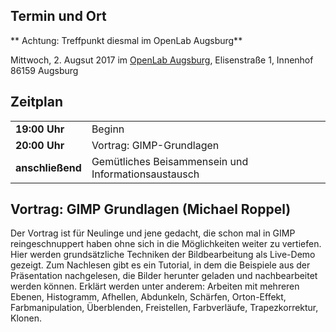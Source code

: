 ## Termin und Ort
** Achtung: Treffpunkt diesmal im OpenLab Augsburg**

Mittwoch, 2. Augsut 2017 im [OpenLab Augsburg](https://openlab-augsburg.de/kontakt/), Elisenstraße 1, Innenhof
86159 Augsburg

## Zeitplan
|||
|-|-|
|__19:00 Uhr__|Beginn|
|__20:00 Uhr__|Vortrag: GIMP-Grundlagen|
|__anschließend__|Gemütliches Beisammensein und Informationsaustausch|

## Vortrag: GIMP Grundlagen (Michael Roppel)

Der Vortrag ist für Neulinge und jene gedacht, die schon mal in GIMP reingeschnuppert 
haben ohne sich in die Möglichkeiten weiter zu vertiefen. Hier werden grundsätzliche 
Techniken der Bildbearbeitung als Live-Demo gezeigt. Zum Nachlesen gibt es ein Tutorial, 
in dem die Beispiele aus der Präsentation nachgelesen, die Bilder herunter geladen und 
nachbearbeitet werden können. Erklärt werden unter anderem: Arbeiten mit mehreren Ebenen, 
Histogramm, Afhellen, Abdunkeln, Schärfen, Orton-Effekt, Farbmanipulation, Überblenden,
 Freistellen, Farbverläufe, Trapezkorrektur, Klonen.